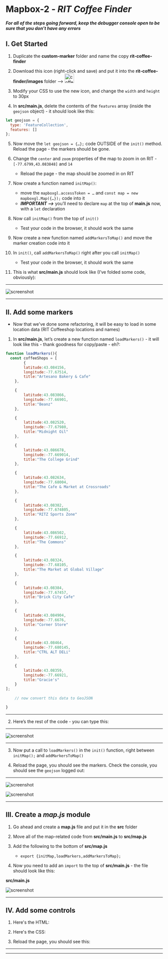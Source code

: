 # Mapbox-2 - *RIT Coffee Finder*


***For all of the steps going forward, keep the debugger console open to be sure that you don’t have any errors***

## I. Get Started

1) Duplicate the **custom-marker** folder and name the copy **rit-coffee-finder**

2) Download this icon (right-click and save) and put it into the **rit-coffee-finder/images** folder --> <img src="./_images/_map-images/coffee-icon.png" alt="coffee icon" width="30" height="30">

3) Modify your CSS to use the new icon, and change the `width` and `height` to 30px

4) In **src/main.js**, delete the contents of the `features` array (inside the `geojson` object) - it should look like this:

```js
let geojson = {
  type: 'FeatureCollection',
  features: []
};
```
    
5) Now move the `let geojson = {…};` code OUTSIDE of the `init()` method. Reload the page - the markers should be gone.
    

6) Change the `center` and `zoom` properties of the map to zoom in on RIT - `[-77.6799,43.083848]` and `14`

    - Reload the page - the map should be zoomed in on RIT

7) Now create a function named `initMap()`:

    - move the `mapboxgl.accessToken = …` and `const map = new mapboxgl.Map({…});` code into it
    - ***IMPORTANT -->*** you’ll need to declare `map` at the top of **main.js** now, with a `let` declaration

8) Now call `initMap()` from the top of `init()`

    - Test your code in the browser, it should work the same

9) Now create a new function named `addMarkersToMap()` and move the marker creation code into it

10) In `init()`,  call `addMarkersToMap()` right after you call `initMap()`

    - Test your code in the browser, it should work the same

11) This is what **src/main.js** should look like (I’ve folded some code, obviously):

<hr>

![screenshot](./_images/_map-images/maps-5.jpg)

<hr>

## II. Add some markers

- Now that we've done some refactoring, it will be easy to load in some location data (RIT Coffeeshop locations and names)

1) In **src/main.js**, let’s create a new function named `loadMarkers()` - it will look like this - thank goodness for copy/paste - eh?:

```js
function loadMarkers(){
  const coffeeShops = [
        {
		latitude:43.084156,
		longitude:-77.67514,
		title:"Artesano Bakery & Cafe"
	},

	{
		latitude:43.083866,
		longitude:-77.66901,
		title:"Beanz"
	},

	{
		latitude:43.082520,
		longitude:-77.67980,
		title:"Midnight Oil"
	},

	{
		latitude:43.086678,
		longitude:-77.669014,
		title:"The College Grind"
	},

	{
		latitude:43.082634,
		longitude:-77.68004,
		title:"The Cafe & Market at Crossroads"
	},

	{
		latitude:43.08382,
		longitude:-77.674805,
		title:"RITZ Sports Zone"
	},

	{
		latitude:43.086502,
		longitude:-77.66912,
		title:"The Commons"
	},

	{
		latitude:43.08324,
		longitude:-77.68105,
		title:"The Market at Global Village"
	},

	{
		latitude:43.08384,
		longitude:-77.67457,
		title:"Brick City Cafe"
	},

	{
		latitude:43.084904,
		longitude:-77.6676,
		title:"Corner Store"
	},

	{
		latitude:43.08464,
		longitude:-77.680145,
		title:"CTRL ALT DELi"
	},

	{
		latitude:43.08359,
		longitude:-77.66921,
		title:"Gracie's"
	}
];
	
	// now convert this data to GeoJSON

}
```

<hr>

2) Here’s the rest of the code - you can type this:

<hr>

![screenshot](./_images/_map-images/maps-6.jpg)

<hr>

3) Now put a call to `loadMarkers()` in the `init()` function, right between `initMap();` and `addMarkersToMap()`

4) Reload the page, you should see the markers. Check the console, you should see the `geojson` logged out:

<hr>

![screenshot](./_images/_map-images/maps-7.jpg)

![screenshot](./_images/_map-images/maps-8.jpg)

<hr>

## III. Create a ***map.js*** module

1) Go ahead and create a **map.js** file and put it in the **src** folder

2) Move all of the map-related code from **src/main.js** to **src/map.js**

3) Add the following to the bottom of **src/map.js**

    - `export {initMap,loadMarkers,addMarkersToMap};`
    
4) Now you need to add an `import` to the top of **src/main.js** - the file should look like this:

**src/main.js**

![screenshot](./_images/_map-images/maps-9.jpg)

<hr>

## IV. Add some controls

1) Here's the HTML:


2) Here's the CSS:


3) Reload the page, you should see this:





<hr><hr>
